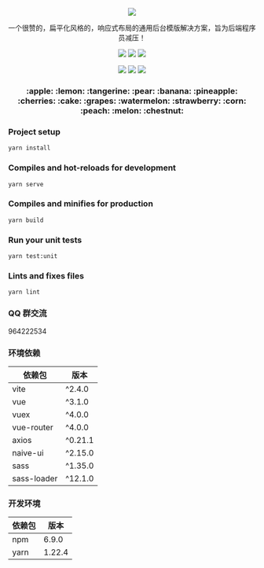 <p align="center">
    <img src="https://images.gitee.com/uploads/images/2020/0105/013757_3dfb160a_1152471.png"/>
    <p align="center">
        一个很赞的，扁平化风格的，响应式布局的通用后台模版解决方案，旨为后端程序员减压！
    </p>
    <p align="center">
        <img src="https://img.shields.io/badge/vue-%3E%3D3.1.0-brightgreen">
        <img src="https://img.shields.io/badge/vite-%3E%3D2.4.0-brightgreen">
        <img src="https://img.shields.io/badge/NaiveUI-%3E%3D2.15.0-brightgreen">
    </p>
    <p align="center">
        <img src="https://img.shields.io/badge/axios-%3E%3D0.21.0-brightgreen">
        <img src="https://img.shields.io/badge/vue--i18n->=9.1.6-brightgreen">
        <img src="https://img.shields.io/badge/LICENSE-MIT-yellowgreen">
    </p>
</p>
<h3 align="center">
    :apple: :lemon: :tangerine: :pear: :banana: :pineapple: :cherries: 
    :cake: :grapes: :watermelon: :strawberry: :corn: :peach: :melon: :chestnut: 
</h3>

### Project setup

```
yarn install
```

### Compiles and hot-reloads for development

```
yarn serve
```

### Compiles and minifies for production

```
yarn build
```

### Run your unit tests

```
yarn test:unit
```

### Lints and fixes files

```
yarn lint
```

### QQ 群交流

964222534

### 环境依赖

| 依赖包      | 版本    |
| ----------- | ------- |
| vite        | ^2.4.0 |
| vue         | ^3.1.0  |
| vuex        | ^4.0.0  |
| vue-router  | ^4.0.0  |
| axios       | ^0.21.1 |
| naive-ui    | ^2.15.0 |
| sass        | ^1.35.0 |
| sass-loader | ^12.1.0 |


### 开发环境

| 依赖包 | 版本   |
| ------ | ------ |
| npm    | 6.9.0  |
| yarn   | 1.22.4 |
